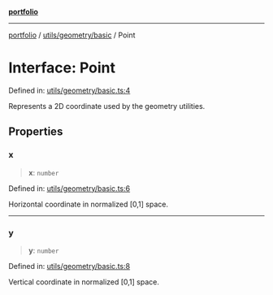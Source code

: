 [**portfolio**](../../../../README.md)

***

[portfolio](../../../../modules.md) / [utils/geometry/basic](../README.md) / Point

# Interface: Point

Defined in: [utils/geometry/basic.ts:4](https://github.com/tnorlund/Portfolio/blob/66e0b749b6ce1eda08da76d279914f09333252c9/portfolio/utils/geometry/basic.ts#L4)

Represents a 2D coordinate used by the geometry utilities.

## Properties

### x

> **x**: `number`

Defined in: [utils/geometry/basic.ts:6](https://github.com/tnorlund/Portfolio/blob/66e0b749b6ce1eda08da76d279914f09333252c9/portfolio/utils/geometry/basic.ts#L6)

Horizontal coordinate in normalized [0,1] space.

***

### y

> **y**: `number`

Defined in: [utils/geometry/basic.ts:8](https://github.com/tnorlund/Portfolio/blob/66e0b749b6ce1eda08da76d279914f09333252c9/portfolio/utils/geometry/basic.ts#L8)

Vertical coordinate in normalized [0,1] space.
